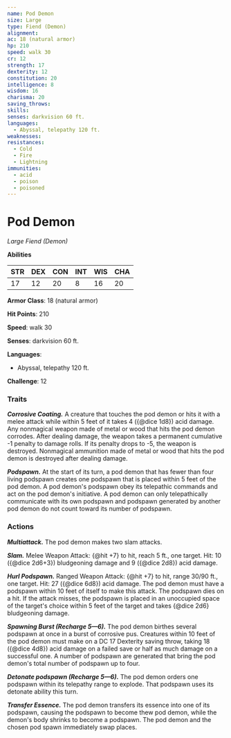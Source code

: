 ```yaml
---
name: Pod Demon
size: Large
type: Fiend (Demon)
alignment: 
ac: 18 (natural armor)
hp: 210
speed: walk 30
cr: 12
strength: 17
dexterity: 12
constitution: 20
intelligence: 8
wisdom: 16
charisma: 20
saving_throws:
skills:
senses: darkvision 60 ft.
languages:
  - Abyssal, telepathy 120 ft.
weaknesses:
resistances:
  - Cold
  - Fire
  - Lightning
immunities:
  - acid
  - poison
  - poisoned
---
```


# Pod Demon

*Large Fiend (Demon)*

**Abilities**

| STR | DEX | CON | INT | WIS | CHA |
| --- | --- | --- | --- | --- | --- |
| 17 | 12 | 20 | 8 | 16 | 20 |

**Armor Class**: 18 (natural armor)

**Hit Points**: 210

**Speed**: walk 30

**Senses**: darkvision 60 ft.

**Languages**:
  - Abyssal, telepathy 120 ft.

**Challenge**: 12

### Traits
***Corrosive Coating.*** A creature that touches the pod demon or hits it with a melee attack while within 5 feet of it takes 4 ({@dice 1d8}) acid damage. Any nonmagical weapon made of metal or wood that hits the pod demon corrodes. After dealing damage, the weapon takes a permanent cumulative -1 penalty to damage rolls. If its penalty drops to -5, the weapon is destroyed. Nonmagical ammunition made of metal or wood that hits the pod demon is destroyed after dealing damage.

***Podspawn.*** At the start of its turn, a pod demon that has fewer than four living podspawn creates one podspawn that is placed within 5 feet of the pod demon. A pod demon's podspawn obey its telepathic commands and act on the pod demon's initiative. A pod demon can only telepathically communicate with its own podspawn and podspawn generated by another pod demon do not count toward its number of podspawn.

### Actions
***Multiattack.*** The pod demon makes two slam attacks.

***Slam.*** Melee Weapon Attack: {@hit +7} to hit, reach 5 ft., one target. Hit: 10 ({@dice 2d6+3}) bludgeoning damage and 9 ({@dice 2d8}) acid damage.

***Hurl Podspawn.*** Ranged Weapon Attack: {@hit +7} to hit, range 30/90 ft., one target. Hit: 27 ({@dice 6d8}) acid damage. The pod demon must have a podspawn within 10 feet of itself to make this attack. The podspawn dies on a hit. If the attack misses, the podspawn is placed in an unoccupied space of the target's choice within 5 feet of the target and takes {@dice 2d6} bludgeoning damage.

***Spawning Burst (Recharge 5—6).*** The pod demon birthes several podspawn at once in a burst of corrosive pus. Creatures within 10 feet of the pod demon must make on a DC 17 Dexterity saving throw, taking 18 ({@dice 4d8}) acid damage on a failed save or half as much damage on a successful one. A number of podspawn are generated that bring the pod demon's total number of podspawn up to four.

***Detonate podspawn (Recharge 5—6).*** The pod demon orders one podspawn within its telepathy range to explode. That podspawn uses its detonate ability this turn.

***Transfer Essence.*** The pod demon transfers its essence into one of its podspawn, causing the podspawn to become thew pod demon, while the demon's body shrinks to become a podspawn. The pod demon and the chosen pod spawn immediately swap places.

